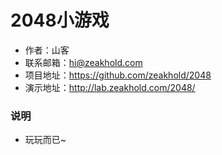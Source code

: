 #  2048小游戏

* 作者：山客
* 联系邮箱：hi@zeakhold.com
* 项目地址：https://github.com/zeakhold/2048
* 演示地址：http://lab.zeakhold.com/2048/

### 说明

* 玩玩而已~

<p>
